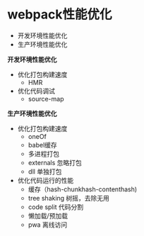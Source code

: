 # webpack性能优化
* 开发环境性能优化
* 生产环境性能优化

**开发环境性能优化**

- 优化打包构建速度
  - HMR
- 优化代码调试
  - source-map

**生产环境性能优化**

- 优化打包构建速度
  - oneOf
  - babel缓存
  - 多进程打包
  - externals 忽略打包
  - dll 单独打包
- 优化代码运行的性能
  - 缓存（hash-chunkhash-contenthash)
  - tree shaking 树摇，去除无用
  - code split 代码分割
  - 懒加载/预加载
  - pwa 离线访问



